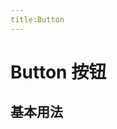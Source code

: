 ```yaml
---
title:Button
---
```



# Button 按钮


## 基本用法

<Common-Democode title="" description="按钮有四种类型：主按钮、次按钮、虚线按钮、危险按钮。主按钮在同一个操作区域最多出现一次。">
  
  <button-type-demo />
  <highlight-code slot="codeText" lang="vue">
    <template>
      <div>
        <g-button type="primary">Primary</g-button>
        <g-button>Default</g-button>
      </div>
    </template>
  </highlight-code>
</Common-Democode>

